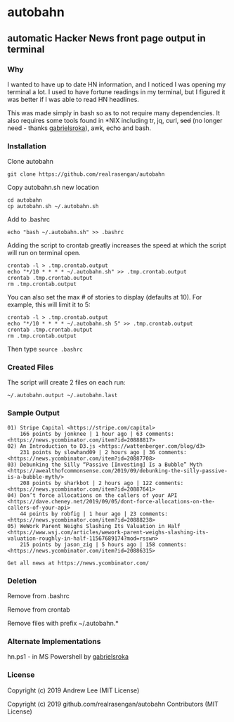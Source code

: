 # autobahn
## automatic Hacker News front page output in terminal

### Why
I wanted to have up to date HN information, and I noticed I was opening my terminal a lot.
I used to have fortune readings in my terminal, but I figured it was better if I was able
to read HN headlines.

This was made simply in bash so as to not require many dependencies. It also requires some
tools found in *NIX including tr, jq, curl, ~~sed~~ (no longer need - thanks [gabrielsroka](https://github.com/gabrielsroka)), awk, echo and bash.

### Installation
Clone autobahn
```
git clone https://github.com/realrasengan/autobahn
```

Copy autobahn.sh new location
```
cd autobahn
cp autobahn.sh ~/.autobahn.sh
```

Add to .bashrc
```
echo "bash ~/.autobahn.sh" >> .bashrc
```

Adding the script to crontab greatly increases the speed at which the script will run on terminal open.
```
crontab -l > .tmp.crontab.output
echo "*/10 * * * * ~/.autobahn.sh" >> .tmp.crontab.output
crontab .tmp.crontab.output
rm .tmp.crontab.output
```

You can also set the max # of stories to display (defaults at 10).  For example, this will
limit it to 5:
```
crontab -l > .tmp.crontab.output
echo "*/10 * * * * ~/.autobahn.sh 5" >> .tmp.crontab.output
crontab .tmp.crontab.output
rm .tmp.crontab.output
```
Then type `source .bashrc`

### Created Files
The script will create 2 files on each run:
```
~/.autobahn.output ~/.autobahn.last
```


### Sample Output
```
01) Stripe Capital <https://stripe.com/capital>
    166 points by jonknee | 1 hour ago | 63 comments: <https://news.ycombinator.com/item?id=20888817>
02) An Introduction to D3.js <https://wattenberger.com/blog/d3>
    231 points by slowhand09 | 2 hours ago | 36 comments: <https://news.ycombinator.com/item?id=20887708>
03) Debunking the Silly “Passive [Investing] Is a Bubble” Myth <https://awealthofcommonsense.com/2019/09/debunking-the-silly-passive-is-a-bubble-myth/>
    208 points by sharkbot | 2 hours ago | 122 comments: <https://news.ycombinator.com/item?id=20887641>
04) Don’t force allocations on the callers of your API <https://dave.cheney.net/2019/09/05/dont-force-allocations-on-the-callers-of-your-api>
    44 points by robfig | 1 hour ago | 23 comments: <https://news.ycombinator.com/item?id=20888238>
05) WeWork Parent Weighs Slashing Its Valuation in Half <https://www.wsj.com/articles/wework-parent-weighs-slashing-its-valuation-roughly-in-half-11567689174?mod=rsswn>
    215 points by jason_zig | 5 hours ago | 158 comments: <https://news.ycombinator.com/item?id=20886315>

Get all news at https://news.ycombinator.com/
```

### Deletion
Remove from .bashrc

Remove from crontab

Remove files with prefix ~/.autobahn.*

### Alternate Implementations
hn.ps1 - in MS Powershell by [gabrielsroka](https://github.com/gabrielsroka)

### License
Copyright (c) 2019 Andrew Lee (MIT License)

Copyright (c) 2019 github.com/realrasengan/autobahn Contributors (MIT License)
